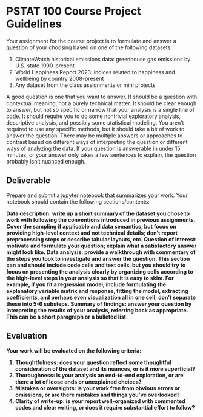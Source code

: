 # PSTAT 100 Course Project Guidelines

Your assignment for the course project is to formulate and answer a question of your choosing based on one of the following datasets:

1. ClimateWatch historical emissions data: greenhouse gas emissions by U.S. state 1990-present
2. World Happiness Report 2023: indices related to happiness and wellbeing by country 2008-present
3. Any dataset from the class assignments or mini projects

A good question is one that you want to answer. It should be a question with contextual meaning, not a purely technical matter. It should be clear enough to answer, but not so specific or narrow that your analysis is a single line of code. It should require you to do some nontrivial exploratory analysis, descriptive analysis, and possibly some statistical modeling. You aren’t required to use any specific methods, but it should take a bit of work to answer the question. There may be multiple answers or approaches to contrast based on different ways of interpreting the question or different ways of analyzing the data. If your question is answerable in under 15 minutes, or your answer only takes a few sentences to explain, the question probably isn’t nuanced enough.

## Deliverable

Prepare and submit a jupyter notebook that summarizes your work. Your notebook should contain the following sections/contents:

<b> **Data description**: write up a short summary of the dataset you chose to work with following the conventions introduced in previous assignments. Cover the sampling if applicable and data semantics, but focus on providing high-level context and not technical details; don’t report preprocessing steps or describe tabular layouts, etc.
<b> **Question of interest**: motivate and formulate your question; explain what a satisfactory answer might look like.
<b> **Data analysis**: provide a walkthrough with commentary of the steps you took to investigate and answer the question. This section can and should include code cells and text cells, but you should try to focus on presenting the analysis clearly by organizing cells according to the high-level steps in your analysis so that it is easy to skim. For example, if you fit a regression model, include formulating the explanatory variable matrix and response, fitting the model, extracting coefficients, and perhaps even visualization all in one cell; don’t separate these into 5-6 substeps.
<b> **Summary of findings**: answer your question by interpreting the results of your analysis, referring back as appropriate. This can be a short paragraph or a bulleted list.

## Evaluation

Your work will be evaluated on the following criteria:

1. Thoughtfulness: does your question reflect some thoughtful consideration of the dataset and its nuances, or is it more superficial?
2. Thoroughness: is your analysis an end-to-end exploration, or are there a lot of loose ends or unexplained choices?
3. Mistakes or oversights: is your work free from obvious errors or omissions, or are there mistakes and things you’ve overlooked?
4. Clarity of write-up: is your report well-organized with commented codes and clear writing, or does it require substantial effort to follow?

